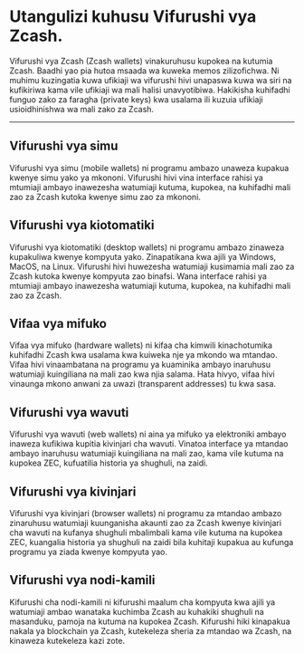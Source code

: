 # Utangulizi kuhusu Vifurushi vya Zcash.

Vifurushi vya Zcash (Zcash wallets) vinakuruhusu kupokea na kutumia Zcash. Baadhi yao pia hutoa msaada wa kuweka memos zilizofichwa. Ni muhimu kuzingatia kuwa ufikiaji wa vifurushi hivi unapaswa kuwa wa siri na kufikiriwa kama vile ufikiaji wa mali halisi unavyotibiwa. Hakikisha kuhifadhi funguo zako za faragha (private keys) kwa usalama ili kuzuia ufikiaji usioidhinishwa wa mali zako za Zcash.

---

## Vifurushi vya simu

Vifurushi vya simu (mobile wallets) ni programu ambazo unaweza kupakua kwenye simu yako ya mkononi. Vifurushi hivi vina interface rahisi ya mtumiaji ambayo inawezesha watumiaji kutuma, kupokea, na kuhifadhi mali zao za Zcash kutoka kwenye simu zao za mkononi.

## Vifurushi vya kiotomatiki

Vifurushi vya kiotomatiki (desktop wallets) ni programu ambazo zinaweza kupakuliwa kwenye kompyuta yako. Zinapatikana kwa ajili ya Windows, MacOS, na Linux. Vifurushi hivi huwezesha watumiaji kusimamia mali zao za Zcash kutoka kwenye kompyuta zao binafsi. Wana interface rahisi ya mtumiaji ambayo inawezesha watumiaji kutuma, kupokea, na kuhifadhi mali zao za Zcash.

## Vifaa vya mifuko

Vifaa vya mifuko (hardware wallets) ni kifaa cha kimwili kinachotumika kuhifadhi Zcash kwa usalama kwa kuiweka nje ya mkondo wa mtandao. Vifaa hivi vinaambatana na programu ya kuaminika ambayo inaruhusu watumiaji kuingiliana na mali zao kwa njia salama. Hata hivyo, vifaa hivi vinaunga mkono anwani za uwazi (transparent addresses) tu kwa sasa.

## Vifurushi vya wavuti

Vifurushi vya wavuti (web wallets) ni aina ya mifuko ya elektroniki ambayo inaweza kufikiwa kupitia kivinjari cha wavuti. Vinatoa interface ya mtandao ambayo inaruhusu watumiaji kuingiliana na mali zao, kama vile kutuma na kupokea ZEC, kufuatilia historia ya shughuli, na zaidi. 

## Vifurushi vya kivinjari

Vifurushi vya kivinjari (browser wallets) ni programu za mtandao ambazo zinaruhusu watumiaji kuunganisha akaunti zao za Zcash kwenye kivinjari cha wavuti na kufanya shughuli mbalimbali kama vile kutuma na kupokea ZEC, kuangalia historia ya shughuli na zaidi bila kuhitaji kupakua au kufunga programu ya ziada kwenye kompyuta yao.


## Vifurushi vya nodi-kamili

Kifurushi cha nodi-kamili ni kifurushi maalum cha kompyuta kwa ajili ya watumiaji ambao wanataka kuchimba Zcash au kuhakiki shughuli na masanduku, pamoja na kutuma na kupokea Zcash. Kifurushi hiki kinapakua nakala ya blockchain ya Zcash, kutekeleza sheria za mtandao wa Zcash, na kinaweza kutekeleza kazi zote.